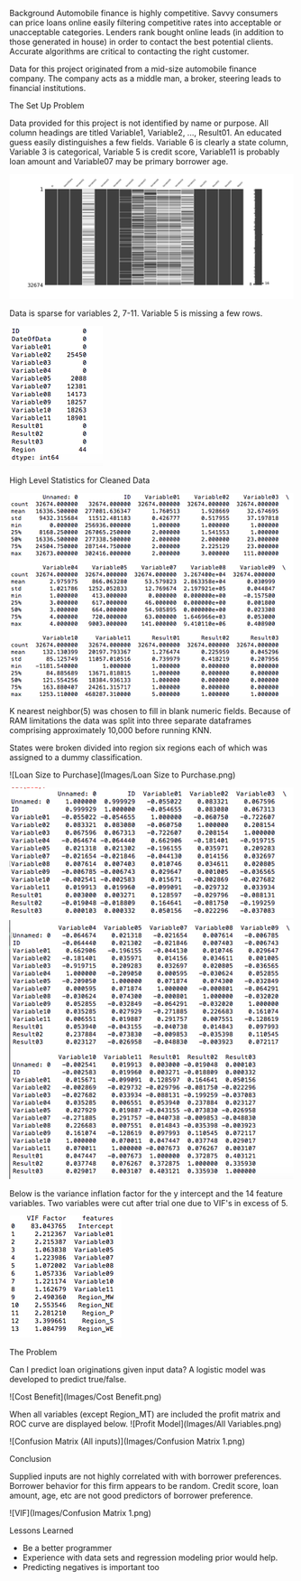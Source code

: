 Background
Automobile finance is highly competitive.  Savvy consumers can price loans online easily filtering competitive rates into acceptable or unacceptable categories.  Lenders rank bought online leads (in addition to those generated in house) in order to contact the best potential clients. Accurate algorithms are critical to contacting the right customer.

Data for this project originated from a mid-size automobile finance company.  The company acts as a middle man, a broker, steering leads to financial institutions.

The Set Up Problem

Data provided for this project is not identified by name or purpose.  All column headings are titled Variable1, Variable2, ..., Result01. An educated guess easily distinguishes a few fields.  Variable 6 is clearly a state column, Variable 3 is categorical, Variable 5 is credit score, Variable11 is probably loan amount and Variable07 may be primary borrower age.


![Missing Data Image](Images/MissingData.png)


Data is sparse for variables 2, 7-11.  Variable 5 is missing a few rows.

 ![Nulls](Images/NULLS.png)

High Level Statistics for Cleaned Data


 ![High Level Statistics](Images/HLS.png)


K nearest neighbor(5) was chosen to fill in blank numeric fields.  Because of RAM limitations the data was split into three separate dataframes comprising approximately 10,000 before running KNN.

States were broken divided into region six regions each of which was assigned to a dummy classification.

![Loan Size to Purchase](Images/Loan Size to Purchase.png)

![Correlation](Images/Corr2.png)
![Correlation](Images/Corr1.png)



Below is the variance inflation factor for the y intercept and the 14 feature variables.  Two variables were cut after trial one due to VIF's in excess of 5.

![VIF](Images/VIF.png)

The Problem

Can I predict loan originations given input data? A logistic model was developed to predict true/false.  



![Cost Benefit](Images/Cost Benefit.png)

When all variables (except Region_MT) are included the profit matrix and ROC curve are displayed below.
![Profit Model](Images/All Variables.png)

![Confusion Matrix (All inputs)](Images/Confusion Matrix 1.png)

Conclusion

Supplied inputs are not highly correlated with with borrower preferences.  Borrower behavior for this firm appears to be random.  Credit score, loan amount, age, etc are not good predictors of borrower preference.

![VIF](Images/Confusion Matrix 1.png)

Lessons Learned

* Be a better programmer
* Experience with data sets and regression modeling prior would help.
* Predicting negatives is important too
